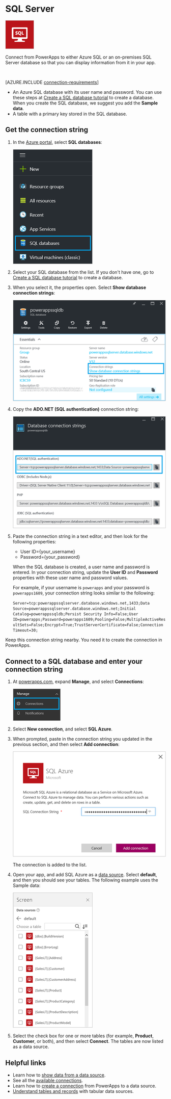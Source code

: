<properties
	pageTitle="Overview of the SQL Server connection | Microsoft PowerApps"
	description="Step-by-step instructions for how to connect to Azure SQL or an on-premises SQL Server database"
	services=""
	suite="powerapps"
	documentationCenter="" 	
	authors="AFTOwen"
	manager="erikre"
	editor=""
	tags="" />

<tags
ms.service="powerapps"
ms.devlang="na"
ms.topic="article"
ms.tgt_pltfrm="na"
ms.workload="na"
ms.date="06/07/2016"
ms.author="anneta"/>

# SQL Server #

![Azure SQL Database](./media/connection-azure-sqldatabase/sqlicon.png)

Connect from PowerApps to either Azure SQL or an on-premises SQL Server database so that you can display information from it in your app.

&nbsp;

[AZURE.INCLUDE [connection-requirements](../../includes/connection-requirements.md)]
- An Azure SQL database with its user name and password. You can use these steps at [Create a SQL database tutorial](https://azure.microsoft.com/documentation/articles/sql-database-get-started/) to create a database. When you create the SQL database, we suggest you add the **Sample data**.
- A table with a primary key stored in the SQL database.

## Get the connection string

1. In the [Azure portal](https://portal.azure.com/), select **SQL databases**:  

	![SQL Databases](./media/connection-azure-sqldatabase/sqldatabase.png)
2. Select your SQL database from the list. If you don't have one, go to [Create a SQL database tutorial](https://azure.microsoft.com/documentation/articles/sql-database-get-started/) to create a database.

3. When you select it, the properties open. Select **Show database connection strings**:  

	![SQL database properties](./media/connection-azure-sqldatabase/properties.png)
4. Copy the **ADO.NET (SQL authentication)** connection string:  

	![ADO.NET connection string](./media/connection-azure-sqldatabase/adonetconnectionstring.png)

5. Paste the connection string in a text editor, and then look for the following properties:  

	- User ID={your_username}
	- Password={your_password}

	When the SQL database is created, a user name and password is entered. In your connection string, update the **User ID** and **Password** properties with these user name and password values.

	For example, if your username is `powerapps` and your password is `powerapps1609`, your connection string looks similar to the following:  

	`Server=tcp:powerappssqlserver.database.windows.net,1433;Data Source=powerappssqlserver.database.windows.net;Initial Catalog=powerappssqldb;Persist Security Info=False;User ID=powerapps;Password=powerapps1609;Pooling=False;MultipleActiveResultSets=False;Encrypt=True;TrustServerCertificate=False;Connection Timeout=30;`

Keep this connection string nearby. You need it to create the connection in PowerApps.

## Connect to a SQL database and enter your connection string

1. At [powerapps.com](https://web.powerapps.com), expand **Manage**, and select **Connections**:  

	![Azure SQL Database](./media/connection-azure-sqldatabase/connections.png)
2. Select **New connection**, and select **SQL Azure**.
3. When prompted, paste in the connection string you updated in the previous section, and then select **Add connection**:  

	![Paste connection string](./media/connection-azure-sqldatabase/enterconnectionstring.png)

	The connection is added to the list.  
4. Open your app, and add SQL Azure as a [data source](../add-data-connection.md). Select **default**, and then you should see your tables. The following example uses the Sample data:  

	![Azure SQL Database](./media/connection-azure-sqldatabase/tables.png)
5. Select the check box for one or more tables (for example, **Product**, **Customer**, or both), and then select **Connect**. The tables are now listed as a data source.

<!--NotAvailableYet

## View the available functions

This connection includes the following functions:

| Function Name |  Description |
| --- | --- |
|[GetItems](connection-azure-sqldatabase.md#getitems) | Retrieves rows from a SQL table |
|[PostItem](connection-azure-sqldatabase.md#postitem) | Inserts a new row into a SQL table |
|[GetItem](connection-azure-sqldatabase.md#getitem) | Retrieves a single row from a SQL table |
|[DeleteItem](connection-azure-sqldatabase.md#deleteitem) | Deletes a row from a SQL table |
|[PatchItem](connection-azure-sqldatabase.md#patchitem) | Updates an existing row in a SQL table |
|[GetTables](connection-azure-sqldatabase.md#gettables) | Retrieves tables from a SQL database |


### ExecuteProcedure
Execute stored procedure: Executes a stored procedure in SQL

#### Input properties

| Name| Data Type|Required|Description|
| ---|---|---|---|
|procedure|string|yes|Procedure name|
|parameters| |yes|Input parameters|

#### Output properties
Result of the stored procedure execution.

| Property Name | Data Type | Required | Description |
|---|---|---|---|
|OutputParameters|object|No | Output parameter values |
|ReturnCode|integer|No | Return code of a procedure |
|ResultSets|object|No | Result sets|


### GetItems
Get rows: Retrieves rows from a SQL table

#### Input properties

| Name| Data Type|Required|Description|
| ---|---|---|---|
|table|string|yes|Name of SQL table|
|$skip|integer|no|Number of entries to skip (default = 0)|
|$top|integer|no|Maximum number of entries to retrieve (default = 256)|
|$filter|string|no|An ODATA filter query to restrict the number of entries|
|$orderby|string|no|An ODATA orderBy query for specifying the order of entries|

### PostItem
Insert row: Inserts a new row into a SQL table

#### Input properties

| Name| Data Type|Required|Description|
| ---|---|---|---|
|table|string|yes|Name of SQL table|
|item| |yes|Row to insert into the specified table in SQL|

#### Output properties

| Property Name | Data Type | Required | Description |
|---|---|---|---|
|value|array|No | |


### GetItem
Get row: Retrieves a single row from a SQL table

#### Input properties

| Name| Data Type|Required|Description|
| ---|---|---|---|
|table|string|yes|Name of SQL table|
|id|string|yes|Unique identifier of the row to retrieve|

#### Output properties

| Property Name | Data Type | Required | Description |
|---|---|---|---|
|ItemInternalId|string|No | |


### DeleteItem
Delete row: Deletes a row from a SQL table

#### Input properties

| Name| Data Type|Required|Description|
| ---|---|---|---|
|table|string|yes|Name of SQL table|
|id|string|yes|Unique identifier of the row to delete|

#### Output properties
None.


### PatchItem
Update row: Updates an existing row in a SQL table

#### Input properties

| Name| Data Type|Required|Description|
| ---|---|---|---|
|table|string|yes|Name of SQL table|
|id|string|yes|Unique identifier of the row to update|
|item| |yes|Row with updated values|

#### Output properties

| Property Name | Data Type | Required | Description |
|---|---|---|---|
|ItemInternalId|string|No | |


### GetTables
Get tables: Retrieves tables from a SQL database

#### Input properties
None.

#### Output properties

| Property Name | Data Type | Required | Description |
|---|---|---|---|
|value|array|No | Can output the Name and DisplayName properties |

-->

## Helpful links ##
- Learn how to [show data from a data source](../add-gallery.md).
- See all the [available connections](../connections-list.md).  
- Learn how to [create a connection](../add-manage-connections.md) from PowerApps to a data source.  
- [Understand tables and records](../working-with-tables.md) with tabular data sources.
